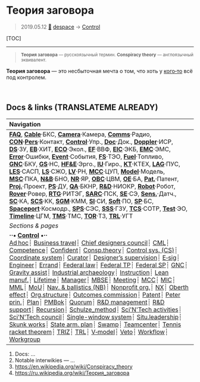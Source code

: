 # Теория заговора
> 2019.05.12 [🚀](../index/index.md) [despace](index.md) → [Control](control.md)

[TOC]

---

> <small>**Теория заговора** — русскоязычный термин. **Conspiracy theory** — англоязычный эквивалент.</small>

**Теория заговора** — это несбыточная мечта о том, что хоть у [кого‑то](contact.md) всё под контролем.



<p style="page-break-after:always"> </p>

## Docs & links (TRANSLATEME ALREADY)
|Navigation|
|:--|
|**[FAQ](faq.md)**, **[Cable](cable.md)**·БКС, **[Camera](cam.md)**·Камера, **[Comms](comms.md)**·Радио, **[CON](contact.md)·[Pers](person.md)**·Контакт, **[Control](control.md)**·Упр., **[Doc](doc.md)**·Док., **[Doppler](doppler.md)**·ИСР, **[DS](ds.md)**·ЗУ, **[EB](eb.md)**·ХИТ, **[ECO](ecology.md)**·Экол., **[EF](ef.md)**·ВВФ, **[ElC](elc.md)**·ЭКБ, **[EMC](emc.md)**·ЭМС, **[Error](error.md)**·Ошибки, **[Event](event.md)**·События, **[FS](fs.md)**·ТЭО, **[Fuel](fuel.md)**·Топливо, **[GNC](gnc.md)**·БКУ, **[GS](scs.md)**·НС, **[HF&E](hfe.md)**·Эрго., **[IU](iu.md)**·Гиро., **[KT](kt.md)**·КТЕХ, **[LAG](lag.md)**·ПУC, **[LES](les.md)**·САСП, **[LS](ls.md)**·СЖО, **[LV](lv.md)**·РН, **[MCC](mcc.md)**·ЦУП, **[Model](model.md)**·Модель, **[MSC](sc.md)**·ПКА, **[N&B](nnb.md)**·БНО, **[NR](nr.md)**·ЯР, **[OBC](obc.md)**·ЦВМ, **[OE](oe.md)**·БА, **[Pat.](патент.md)**·Патент, **[Proj.](project.md)**·Проект, **[PS](ps.md)**·ДУ, **[QA](qa.md)**·БКНР, **[R&D](rnd.md)**·НИОКР, **[Robot](robotics.md)**·Робот, **[Rover](rover.md)**·Ровер, **[RTG](rtg.md)**·РИТЭГ, **[SARC](sarc.md)**·ПСК, **[SE](se.md)**·СЭ, **[Sens.](sensor.md)**·Датч., **[SC](sc.md)**·КА, **[SCS](scs.md)**·КК, **[SGM](sgm.md)**·КММ, **[SI](si.md)**·СИ, **[Soft](soft.md)**·ПО, **[SP](sp.md)**·БС, **[Spaceport](spaceport.md)**·Космодр., **[SPS](sps.md)**·СЭС, **[SSS](sss.md)**·ГЗУ, **[TCS](tcs.md)**·СОТР, **[Test](test.md)**·ЭО, **[Timeline](timeline.md)**·ЦГМ, **[TMS](tms.md)**·ТМС, **[TOR](tor.md)**·ТЗ, **[TRL](trl.md)**·УГТ|
|*Sections & pages*|
|**··• [Control](Control.md) •··**<br> [Ad hoc](ad_hoc.md)┊ [Business travel](business_travel.md)┊ [Chief designers council](cocd.md)┊ [CML](cml.md)┊ [Competence](competence.md)┊ [Confident](confident.md)┊ [Consp.theory](consp_theory.md)┊ [Control sys. (CS)](cs.md)┊ [Coordinate system](coord_sys.md)┊ [Curator](curator.md)┊ [Designer’s supervision](des_spv.md)┊ [E‑sig](esig.md)┊ [Engineer](se.md)┊ [Errand](errand.md)┊ [Federal law](fed_law.md)┊ [Federal TP](fed_tp.md)┊ [Federal SP](fed_sp.md)┊ [GNC](gnc.md)┊ [Gravity assist](gravass.md)┊ [Industrial archaeology](ind_arch.md)┊ [Instruction](instruction.md)┊ [Lean manuf.](lean_man.md)┊ [Lifetime](lifetime.md)┊ [Manager](manager.md)┊ [MBSE](mbse.md)┊ [Meeting](meeting.md)┊ [MCC](mcc.md)┊ [MIC](mic.md)┊ [MML](mml.md)┊ [MoU](mou.md)┊ [Nav. & ballistics (NB)](nnb.md)┊ [Nonprofit org.](nonprof_org.md)┊ [NX](nx.md)┊ [Oberth effect](oberth_eff.md)┊ [Org.structure](orgstruct.md)┊ [Outcomes commission](outccom.md)┊ [Patent](patent_res.md)┊ [Peter prin.](peter_principle.md)┊ [Plan](plan.md)┊ [PMBok](pmbok.md)┊ [Quorum](quorum.md)┊ [R&D management](mgmt.md)┊ [R&D support](rnd_support.md)┊ [Recursion](recurs.md)┊ [Schulze_method](schulze_method.md)┊ [Sci'N'Tech activities](st_act.md)┊ [Sci'N'Tech council](satc.md)┊ [Single-window system](sw_sys.md)┊ [Situ.leadership](situ_leadership.md)┊ [Skunk works](skunk_works.md)┊ [State arm. plan](plan_sa.md)┊ [Swamp](swamp.md)┊ [Teamcenter](teamcenter.md)┊ [Tennis racket theorem](tr_theorem.md)┊ [TRIZ](triz.md)┊ [TRL](trl.md)┊ [V‑model](v_model.md)┊ [Veto](veto.md)┊ [Workflow](workflow.md)┊ [Workgroup](wg.md)|

   1. Docs: …
   1. Notable interwikies — …
   1. <https://en.wikipedia.org/wiki/Conspiracy_theory>
   1. <https://ru.wikipedia.org/wiki/Теория_заговора>

